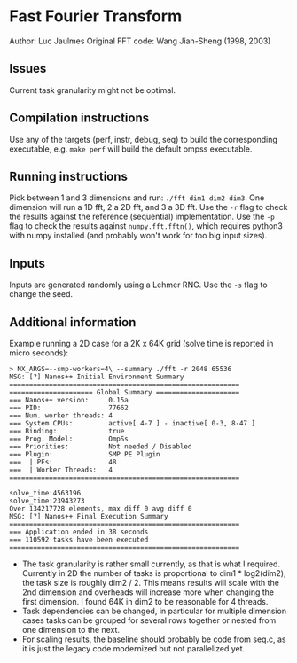 # Fast Fourier Transform
Author: Luc Jaulmes
Original FFT code: Wang Jian-Sheng (1998, 2003)

## Issues
Current task granularity might not be optimal.

## Compilation instructions
Use any of the targets (perf, instr, debug, seq) to build the corresponding executable, e.g. `make perf` will build the default ompss executable.

## Running instructions
Pick between 1 and 3 dimensions and run: `./fft dim1 dim2 dim3`. One dimension will run a 1D fft, 2 a 2D fft, and 3 a 3D fft.
Use the `-r` flag  to check the results against the reference (sequential) implementation.
Use the `-p` flag  to check the results against `numpy.fft.fftn()`, which requires python3 with numpy installed (and probably won't work for too big input sizes).


## Inputs
Inputs are generated randomly using a Lehmer RNG. Use the `-s` flag to change the seed.

## Additional information
Example running a 2D case for a 2K x 64K grid (solve time is reported in micro seconds):
```
> NX_ARGS=--smp-workers=4\ --summary ./fft -r 2048 65536
MSG: [?] Nanos++ Initial Environment Summary
==========================================================
===================== Global Summary =====================
=== Nanos++ version:     0.15a
=== PID:                 77662
=== Num. worker threads: 4
=== System CPUs:         active[ 4-7 ] - inactive[ 0-3, 8-47 ]
=== Binding:             true
=== Prog. Model:         OmpSs
=== Priorities:          Not needed / Disabled
=== Plugin:              SMP PE Plugin
===  | PEs:              48
===  | Worker Threads:   4
==========================================================

solve_time:4563196
solve_time:23943273
Over 134217728 elements, max diff 0 avg diff 0
MSG: [?] Nanos++ Final Execution Summary
==========================================================
=== Application ended in 38 seconds
=== 110592 tasks have been executed
==========================================================
```

- The task granularity is rather small currently, as that is what I required.
  Currently in 2D the number of tasks is proportional to dim1 * log2(dim2), the task size is roughly dim2 / 2.
  This means results will scale with the 2nd dimension and overheads will increase more when changing the first dimension.
  I found 64K in dim2 to be reasonable for 4 threads.
- Task dependencies can be changed, in particular for multiple dimension cases tasks can be grouped for several rows together or nested from one dimension to the next.
- For scaling results, the baseline should probably be code from seq.c, as it is just the legacy code modernized but not parallelized yet.
